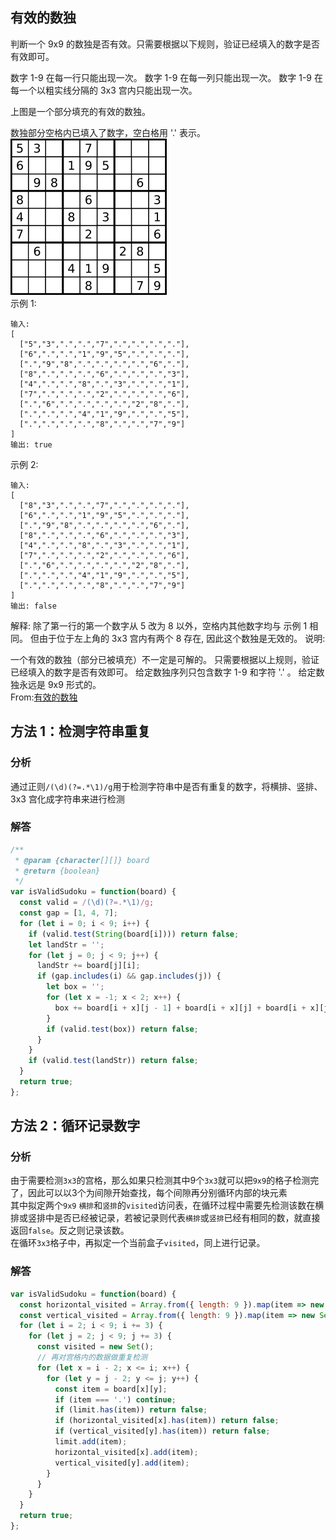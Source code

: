 ## 有效的数独

判断一个 9x9 的数独是否有效。只需要根据以下规则，验证已经填入的数字是否有效即可。

数字 1-9 在每一行只能出现一次。
数字 1-9 在每一列只能出现一次。
数字 1-9 在每一个以粗实线分隔的 3x3 宫内只能出现一次。

上图是一个部分填充的有效的数独。

数独部分空格内已填入了数字，空白格用 '.' 表示。
<img src="../../../static/36.png">  
示例 1:

```
输入:
[
  ["5","3",".",".","7",".",".",".","."],
  ["6",".",".","1","9","5",".",".","."],
  [".","9","8",".",".",".",".","6","."],
  ["8",".",".",".","6",".",".",".","3"],
  ["4",".",".","8",".","3",".",".","1"],
  ["7",".",".",".","2",".",".",".","6"],
  [".","6",".",".",".",".","2","8","."],
  [".",".",".","4","1","9",".",".","5"],
  [".",".",".",".","8",".",".","7","9"]
]
输出: true
```

示例 2:

```
输入:
[
  ["8","3",".",".","7",".",".",".","."],
  ["6",".",".","1","9","5",".",".","."],
  [".","9","8",".",".",".",".","6","."],
  ["8",".",".",".","6",".",".",".","3"],
  ["4",".",".","8",".","3",".",".","1"],
  ["7",".",".",".","2",".",".",".","6"],
  [".","6",".",".",".",".","2","8","."],
  [".",".",".","4","1","9",".",".","5"],
  [".",".",".",".","8",".",".","7","9"]
]
输出: false
```

解释: 除了第一行的第一个数字从 5 改为 8 以外，空格内其他数字均与 示例 1 相同。
但由于位于左上角的 3x3 宫内有两个 8 存在, 因此这个数独是无效的。
说明:

一个有效的数独（部分已被填充）不一定是可解的。
只需要根据以上规则，验证已经填入的数字是否有效即可。
给定数独序列只包含数字 1-9 和字符 '.' 。
给定数独永远是 9x9 形式的。  
From:[有效的数独](https://leetcode-cn.com/problems/valid-sudoku/submissions/)
## 方法 1：检测字符串重复

### 分析

通过正则`/(\d)(?=.*\1)/g`用于检测字符串中是否有重复的数字，将横排、竖排、3x3 宫化成字符串来进行检测

### 解答

```javascript
/**
 * @param {character[][]} board
 * @return {boolean}
 */
var isValidSudoku = function(board) {
  const valid = /(\d)(?=.*\1)/g;
  const gap = [1, 4, 7];
  for (let i = 0; i < 9; i++) {
    if (valid.test(String(board[i]))) return false;
    let landStr = '';
    for (let j = 0; j < 9; j++) {
      landStr += board[j][i];
      if (gap.includes(i) && gap.includes(j)) {
        let box = '';
        for (let x = -1; x < 2; x++) {
          box += board[i + x][j - 1] + board[i + x][j] + board[i + x][j + 1];
        }
        if (valid.test(box)) return false;
      }
    }
    if (valid.test(landStr)) return false;
  }
  return true;
};
```

## 方法 2：循环记录数字

### 分析
由于需要检测`3x3`的宫格，那么如果只检测其中9个`3x3`就可以把`9x9`的格子检测完了，因此可以以3个为间隙开始查找，每个间隙再分别循环内部的块元素     
其中拟定两个`9x9` `横排`和`竖排`的`visited`访问表，在循环过程中需要先检测该数在横排或竖排中是否已经被记录，若被记录则代表`横排`或`竖排`已经有相同的数，就直接返回`false`。反之则记录该数。  
在循环`3x3`格子中，再拟定一个当前盒子`visited`，同上进行记录。  

### 解答

```javascript
var isValidSudoku = function(board) {
  const horizontal_visited = Array.from({ length: 9 }).map(item => new Set());
  const vertical_visited = Array.from({ length: 9 }).map(item => new Set());
  for (let i = 2; i < 9; i += 3) {
    for (let j = 2; j < 9; j += 3) {
      const visited = new Set();
      // 再对宫格内的数据做重复检测
      for (let x = i - 2; x <= i; x++) {
        for (let y = j - 2; y <= j; y++) {
          const item = board[x][y];
          if (item === '.') continue;
          if (limit.has(item)) return false;
          if (horizontal_visited[x].has(item)) return false;
          if (vertical_visited[y].has(item)) return false;
          limit.add(item);
          horizontal_visited[x].add(item);
          vertical_visited[y].add(item);
        }
      }
    }
  }
  return true;
};
```
